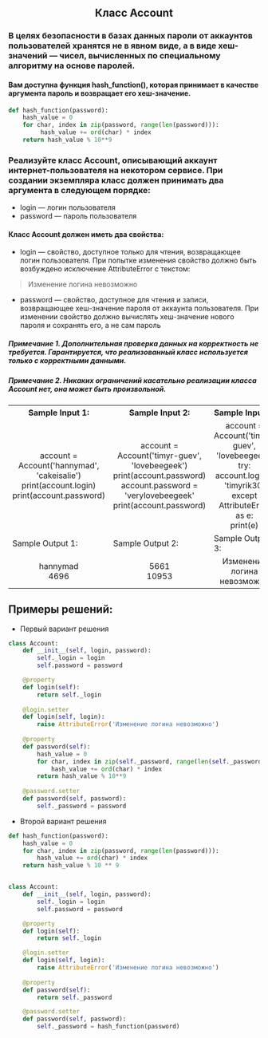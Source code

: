 <h2 style="text-align:center">Класс Account</h2>

### В целях безопасности в базах данных пароли от аккаунтов пользователей хранятся не в явном виде, а в виде хеш-значений — чисел, вычисленных по специальному алгоритму на основе паролей.
#### Вам доступна функция hash_function(), которая принимает в качестве аргумента пароль и возвращает его хеш-значение.
```python
def hash_function(password):
    hash_value = 0
    for char, index in zip(password, range(len(password))):
         hash_value += ord(char) * index
    return hash_value % 10**9
```
### Реализуйте класс Account, описывающий аккаунт интернет-пользователя на некотором сервисе. При создании экземпляра класс должен принимать два аргумента в следующем порядке:
* login — логин пользователя
* password — пароль пользователя

#### Класс Account должен иметь два свойства:
* login — свойство, доступное только для чтения, возвращающее логин пользователя. При попытке изменения свойство должно быть возбуждено исключение AttributeError с текстом:
>  Изменение логина невозможно
* password — свойство, доступное для чтения и записи, возвращающее хеш-значение пароля от аккаунта пользователя. При изменении свойство должно вычислять хеш-значение нового пароля и сохранять его, а не сам пароль

##### Примечание 1. Дополнительная проверка данных на корректность не требуется. Гарантируется, что реализованный класс используется только с корректными данными.
##### Примечание 2. Никаких ограничений касательно реализации класса Account нет, она может быть произвольной.

<table align="center">
  <tbody>
    <tr>
      <th>Sample Input 1: </th>
      <th>Sample Input 2: </th>
      <th>Sample Input 3: </th>
    </tr>
    <tr>
      <td align="center">account = Account('hannymad', 'cakeisalie')<br>
                        print(account.login)<br>
                        print(account.password)<br></td>
      <td align="center">account = Account('timyr-guev', 'lovebeegeek')<br>
                        print(account.password)<br>
                        account.password = 'verylovebeegeek'<br>
                        print(account.password)<br></td>
      <td align="center">account = Account('timyr-guev', 'lovebeegeek')<br>
                        try:<br>
                            account.login = 'timyrik30'<br>
                        except AttributeError as e:<br>
                            print(e)<br></td>
    </tr>
    <tr>
      <td>Sample Output 1:</td>
      <td>Sample Output 2:</td>
      <td>Sample Output 3:</td>
      </tr>
    <tr>
      <td align="center">
                        hannymad<br>
                        4696<br>
      </td>
      <td align="center">
                        5661<br>
                        10953<br>
      </td>
      <td align="center">
                        Изменение логина невозможно<br>
      </td>
    </tr>
  </tbody>
</table>



## Примеры решений:
* Первый вариант решения
```python
class Account:
    def __init__(self, login, password):
        self._login = login
        self.password = password

    @property
    def login(self):
        return self._login
    
    @login.setter
    def login(self, login):
        raise AttributeError('Изменение логина невозможно')
    
    @property
    def password(self):
        hash_value = 0
        for char, index in zip(self._password, range(len(self._password))):
            hash_value += ord(char) * index
        return hash_value % 10**9
    
    @password.setter
    def password(self, password):
        self._password = password
```
* Второй вариант решения

```python
def hash_function(password):
    hash_value = 0
    for char, index in zip(password, range(len(password))):
        hash_value += ord(char) * index
    return hash_value % 10 ** 9


class Account:
    def __init__(self, login, password):
        self._login = login
        self.password = password

    @property
    def login(self):
        return self._login

    @login.setter
    def login(self, login):
        raise AttributeError('Изменение логина невозможно')
            
    @property
    def password(self):
        return self._password

    @password.setter
    def password(self, password):
        self._password = hash_function(password)
```


